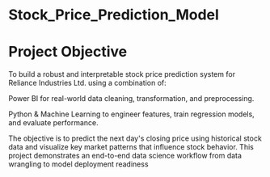 # Stock_Price_Prediction_Model

# Project Objective

To build a robust and interpretable stock price prediction system for Reliance Industries Ltd. using a combination of:

Power BI for real-world data cleaning, transformation, and preprocessing.

Python & Machine Learning to engineer features, train regression models, and evaluate performance.

The objective is to predict the next day's closing price using historical stock data and visualize key market patterns that influence stock behavior. This project demonstrates an end-to-end data science workflow from data wrangling to model deployment readiness
